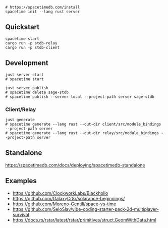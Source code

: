 ```
# https://spacetimedb.com/install
spacetime init --lang rust server
```

## Quickstart

```
spacetime start
cargo run -p stdb-relay
cargo run -p stdb-client
```

## Development

```
just server-start
# spacetime start

just server-publish
# spacetime delete sage-stdb
# spacetime publish --server local --project-path server sage-stdb
```

### Client/Relay

```
just generate
# spacetime generate --lang rust --out-dir client/src/module_bindings --project-path server
# spacetime generate --lang rust --out-dir relay/src/module_bindings --project-path server
```

## Standalone

https://spacetimedb.com/docs/deploying/spacetimedb-standalone

## Examples

* https://github.com/ClockworkLabs/Blackholio
* https://github.com/GalaxyCr8r/solarance-beginnings/
* https://github.com/Moreno-Gentili/space-vs-time
* https://github.com/SeloSlav/vibe-coding-starter-pack-2d-multiplayer-survival
* https://docs.rs/rstar/latest/rstar/primitives/struct.GeomWithData.html
